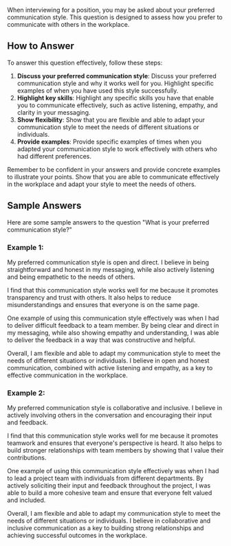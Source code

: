 
When interviewing for a position, you may be asked about your preferred communication style. This question is designed to assess how you prefer to communicate with others in the workplace.

How to Answer
-------------

To answer this question effectively, follow these steps:

1. **Discuss your preferred communication style**: Discuss your preferred communication style and why it works well for you. Highlight specific examples of when you have used this style successfully.
2. **Highlight key skills**: Highlight any specific skills you have that enable you to communicate effectively, such as active listening, empathy, and clarity in your messaging.
3. **Show flexibility**: Show that you are flexible and able to adapt your communication style to meet the needs of different situations or individuals.
4. **Provide examples**: Provide specific examples of times when you adapted your communication style to work effectively with others who had different preferences.

Remember to be confident in your answers and provide concrete examples to illustrate your points. Show that you are able to communicate effectively in the workplace and adapt your style to meet the needs of others.

Sample Answers
--------------

Here are some sample answers to the question "What is your preferred communication style?"

### Example 1:

My preferred communication style is open and direct. I believe in being straightforward and honest in my messaging, while also actively listening and being empathetic to the needs of others.

I find that this communication style works well for me because it promotes transparency and trust with others. It also helps to reduce misunderstandings and ensures that everyone is on the same page.

One example of using this communication style effectively was when I had to deliver difficult feedback to a team member. By being clear and direct in my messaging, while also showing empathy and understanding, I was able to deliver the feedback in a way that was constructive and helpful.

Overall, I am flexible and able to adapt my communication style to meet the needs of different situations or individuals. I believe in open and honest communication, combined with active listening and empathy, as a key to effective communication in the workplace.

### Example 2:

My preferred communication style is collaborative and inclusive. I believe in actively involving others in the conversation and encouraging their input and feedback.

I find that this communication style works well for me because it promotes teamwork and ensures that everyone's perspective is heard. It also helps to build stronger relationships with team members by showing that I value their contributions.

One example of using this communication style effectively was when I had to lead a project team with individuals from different departments. By actively soliciting their input and feedback throughout the project, I was able to build a more cohesive team and ensure that everyone felt valued and included.

Overall, I am flexible and able to adapt my communication style to meet the needs of different situations or individuals. I believe in collaborative and inclusive communication as a key to building strong relationships and achieving successful outcomes in the workplace.
